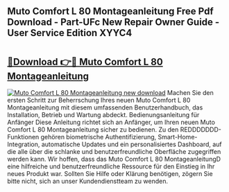 ## Muto Comfort L 80 Montageanleitung Free Pdf Download - Part-UFc New Repair Owner Guide - User Service Edition XYYC4

# <h2><a href="http://df6h1z.blite.top/?on=Muto+Comfort+L+80+Montageanleitung">🔗Download 👉🔴 Muto Comfort L 80 Montageanleitung</a></h2>

[![Muto Comfort L 80 Montageanleitung new download](https://i.imgur.com/lujVjoI.png)](http://df6h1z.blite.top/?on=Muto+Comfort+L+80+Montageanleitung)
Machen Sie den ersten Schritt zur Beherrschung Ihres neuen Muto Comfort L 80 Montageanleitung mit diesem umfassenden Benutzerhandbuch, das Installation, Betrieb und Wartung abdeckt. Bedienungsanleitung für Anfänger Diese Anleitung richtet sich an Anfänger, um Ihren neuen Muto Comfort L 80 Montageanleitung sicher zu bedienen. Zu den REDDDDDDD-Funktionen gehören biometrische Authentifizierung, Smart-Home-Integration, automatische Updates und ein personalisiertes Dashboard, auf die alle über die schlanke und benutzerfreundliche Oberfläche zugegriffen werden kann. Wir hoffen, dass das Muto Comfort L 80 MontageanleitungD eine hilfreiche und benutzerfreundliche Ressource für den Einstieg in Ihr neues Produkt war. Sollten Sie Hilfe oder Klärung benötigen, zögern Sie bitte nicht, sich an unser Kundendienstteam zu wenden.
